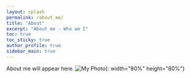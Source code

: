 ```yaml
---
layout: splash
permalink: /about_me/
title: "About"
excerpt: "About me - Who am I"
toc: true
toc_sticky: true
author_profile: true
sidebar_main: true
---
```


About me will appear here.
![My Photo](/assets/images/DSCF7162.JPG){: width="80%" height="80%"}